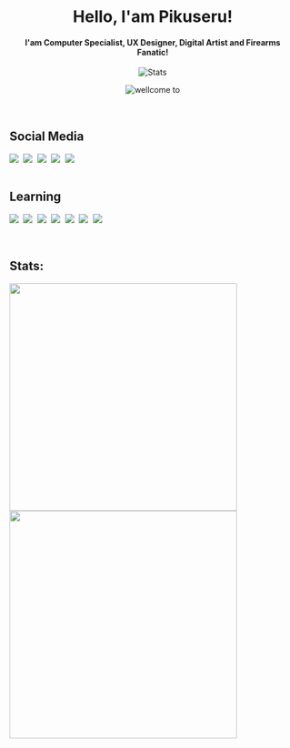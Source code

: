 <p>
 <h1 align="center"><b>Hello, I'am Pikuseru!</b></h1>
</p>

<p>
 <h4 align="center"><b>I'am Computer Specialist, UX Designer, Digital Artist and Firearms Fanatic!</b></h4>
</p>

<p align="center">
 <img align="center" alt="Stats" src="https://komarev.com/ghpvc/?username=PikuseruKaihatsu&color=blue&style=flat" />
</p>

<p align="center">
 <img align="center" alt="wellcome to" src="https://discord.c99.nl/widget/theme-1/484618711618027541.png" />
</p>

<br>

## Social Media
<div>
  <samp>
<a align="center">
   <a href="https://mail.google.com/mail/u/0/#inbox?compose=GTvVlcSHvpDhnbqhqFdHmqXpcVBGMKKRxmCXHpbljgqbNxctFhqXhlTwBSTSXVsRjHbLPxGvbplCT" target="blank"><img align="center" src="https://img.shields.io/badge/Gmail-D14836?style=for-the-badge&logo=gmail&logoColor=white"/></a>
<a align="center">
 <img href="https://www.facebook.com/pikuserux/" align="center" src="https://img.shields.io/badge/Facebook-1877F2?style=for-the-badge&logo=facebook&logoColor=white"/></a>
 <a align="center">
 <img href="https://paypal.me/PikuseruKaihatsu" align="center" src="https://img.shields.io/badge/PayPal-00457C?style=for-the-badge&logo=paypal&logoColor=white"/></a>
 
  <a align="center">
 <img href="https://open.spotify.com/user/nplxzu8lw5y4og99ov8kv9heo" align="center" src="https://img.shields.io/badge/Spotify-1ED760?&style=for-the-badge&logo=spotify&logoColor=white"/></a>
 
   <a align="center">
 <img href="https://www.youtube.com/channel/UCEMeslsU8XJPMvpgUKY2xdw" align="center" src="https://img.shields.io/badge/YouTube-FF0000?style=for-the-badge&logo=youtube&logoColor=white"/></a>
 
   </samp>
</div>

<br>

## Learning
<div>
  <samp>
<a align="center"><img align="center" src="https://img.shields.io/badge/C%2B%2B-00599C?style=for-the-badge&logo=c%2B%2B&logoColor=white"/></a>
<a align="center"><img align="center" src="https://img.shields.io/badge/JavaScript-323330?style=for-the-badge&logo=javascript&logoColor=F7DF1E"/></a>
<a align="center"><img align="center" src="https://img.shields.io/badge/Python-FFD43B?style=for-the-badge&logo=python&logoColor=blue"/></a>
<a align="center"><img align="center" src="https://img.shields.io/badge/HTML5-E34F26?style=for-the-badge&logo=html5&logoColor=white"/></a>
<a align="center"><img align="center" src="https://img.shields.io/badge/CSS3-1572B6?style=for-the-badge&logo=css3&logoColor=white"/></a>
<a align="center"><img align="center" src="https://img.shields.io/badge/Lua-2C2D72?style=for-the-badge&logo=lua&logoColor=white"/></a>
<a align="center"><img align="center" src="https://img.shields.io/badge/PHP-777BB4?style=for-the-badge&logo=php&logoColor=white"/></a>
   </samp>
</div>

<br>


<br>

## Stats: 

<a>
  <img align="center" width="400" src="https://github-readme-stats.vercel.app/api?username=PikuseruKaihatsu&show_icons=true&hide_border=true&theme=nord">
  <img align="center" width="400" src="https://github-readme-stats.vercel.app/api/top-langs/?username=PikuseruKaihatsu&hide_border=true&theme=nord&layout=compact&hide=batchfile">
</a>
